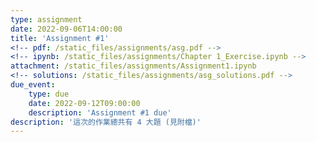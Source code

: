 ```yaml
---
type: assignment
date: 2022-09-06T14:00:00
title: 'Assignment #1'
<!-- pdf: /static_files/assignments/asg.pdf -->
<!-- ipynb: /static_files/assignments/Chapter 1_Exercise.ipynb -->
attachment: /static_files/assignments/Assignment1.ipynb
<!-- solutions: /static_files/assignments/asg_solutions.pdf -->
due_event: 
    type: due
    date: 2022-09-12T09:00:00
    description: 'Assignment #1 due'
description: '這次的作業總共有 4 大題 (見附檔)'
---
```

